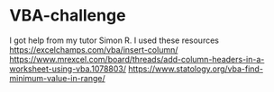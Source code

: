 # VBA-challenge
I got help from my tutor Simon R.
I used these resources
  https://excelchamps.com/vba/insert-column/
  https://www.mrexcel.com/board/threads/add-column-headers-in-a-worksheet-using-vba.1078803/
  https://www.statology.org/vba-find-minimum-value-in-range/

